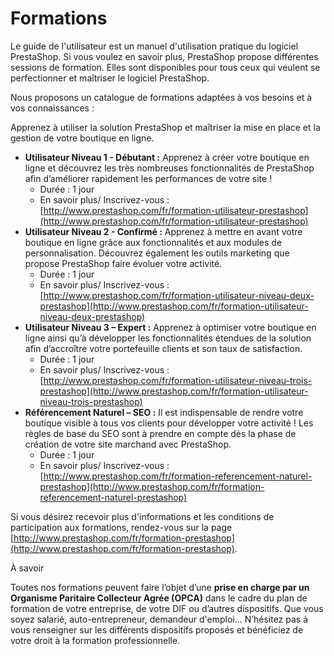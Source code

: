 # Formations

Le guide de l'utilisateur est un manuel d'utilisation pratique du logiciel PrestaShop. Si vous voulez en savoir plus, PrestaShop propose différentes sessions de formation. Elles sont disponibles pour tous ceux qui veulent se perfectionner et maîtriser le logiciel PrestaShop.

Nous proposons un catalogue de formations adaptées à vos besoins et à vos connaissances :

Apprenez à utiliser la solution PrestaShop et maîtriser la mise en place et la gestion de votre boutique en ligne.

* **Utilisateur Niveau 1 - Débutant :** Apprenez à créer votre boutique en ligne et découvrez les très nombreuses fonctionnalités de PrestaShop afin d’améliorer rapidement les performances de votre site !
  * Durée : 1 jour
  * En savoir plus/ Inscrivez-vous : [http://www.prestashop.com/fr/formation-utilisateur-prestashop](http://www.prestashop.com/fr/formation-utilisateur-prestashop)
* **Utilisateur Niveau 2 - Confirmé :** Apprenez à mettre en avant votre boutique en ligne grâce aux fonctionnalités et aux modules de personnalisation. Découvrez également les outils marketing que propose PrestaShop faire évoluer votre activité.
  * Durée : 1 jour
  * En savoir plus/ Inscrivez-vous : [http://www.prestashop.com/fr/formation-utilisateur-niveau-deux-prestashop](http://www.prestashop.com/fr/formation-utilisateur-niveau-deux-prestashop)
* **Utilisateur Niveau 3 – Expert :** Apprenez à optimiser votre boutique en ligne ainsi qu’à développer les fonctionnalités étendues de la solution afin d’accroître votre portefeuille clients et son taux de satisfaction.
  * Durée : 1 jour
  * En savoir plus/ Inscrivez-vous : [http://www.prestashop.com/fr/formation-utilisateur-niveau-trois-prestashop](http://www.prestashop.com/fr/formation-utilisateur-niveau-trois-prestashop)
* **Référencement Naturel – SEO :** Il est indispensable de rendre votre boutique visible à tous vos clients pour développer votre activité ! Les règles de base du SEO sont à prendre en compte dès la phase de création de votre site marchand avec PrestaShop.
  * Durée : 1 jour
  * En savoir plus/ Inscrivez-vous : [http://www.prestashop.com/fr/formation-referencement-naturel-prestashop](http://www.prestashop.com/fr/formation-referencement-naturel-prestashop)

Si vous désirez recevoir plus d'informations et les conditions de participation aux formations, rendez-vous sur la page [http://www.prestashop.com/fr/formation-prestashop](http://www.prestashop.com/fr/formation-prestashop).

À savoir

Toutes nos formations peuvent faire l’objet d’une **prise en charge par un Organisme Paritaire Collecteur Agrée \(OPCA\)** dans le cadre du plan de formation de votre entreprise, de votre DIF ou d’autres dispositifs. Que vous soyez salarié, auto-entrepreneur, demandeur d'emploi... N’hésitez pas à vous renseigner sur les différents dispositifs proposés et bénéficiez de votre droit à la formation professionnelle.





